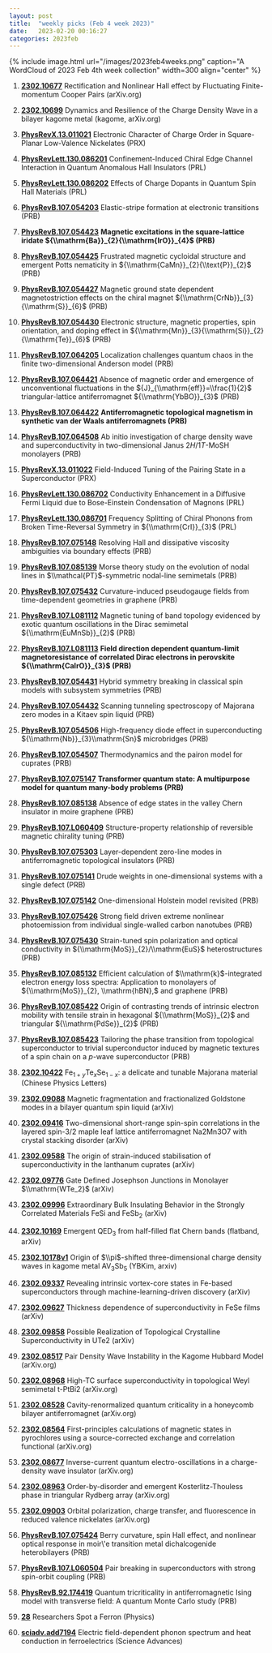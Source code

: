 ```yaml
---
layout: post
title:  "weekly picks (Feb 4 week 2023)"
date:   2023-02-20 00:16:27
categories: 2023feb
---
```



{% include image.html url="/images/2023feb4weeks.png" caption="A WordCloud of 2023 Feb 4th week collection" width=300 align="center" %}




1. **[2302.10677](http://arxiv.org/abs/2302.10677)** Rectification and Nonlinear Hall effect by Fluctuating Finite-momentum Cooper Pairs (arXiv.org)

1. **[2302.10699](http://arxiv.org/abs/2302.10699)** Dynamics and Resilience of the Charge Density Wave in a bilayer kagome metal (kagome, arXiv.org)

1. **[PhysRevX.13.011021](https://link.aps.org/doi/10.1103/PhysRevX.13.011021)** Electronic Character of Charge Order in Square-Planar Low-Valence Nickelates (PRX)

1. **[PhysRevLett.130.086201](https://link.aps.org/doi/10.1103/PhysRevLett.130.086201)** Confinement-Induced Chiral Edge Channel Interaction in Quantum Anomalous Hall Insulators (PRL)

1. **[PhysRevLett.130.086202](https://link.aps.org/doi/10.1103/PhysRevLett.130.086202)** Effects of Charge Dopants in Quantum Spin Hall Materials (PRL)

1. **[PhysRevB.107.054203](https://link.aps.org/doi/10.1103/PhysRevB.107.054203)** Elastic-stripe formation at electronic transitions (PRB)

1. **[PhysRevB.107.054423](https://link.aps.org/doi/10.1103/PhysRevB.107.054423)** **Magnetic excitations in the square-lattice iridate ${\\mathrm{Ba}}_{2}{\\mathrm{IrO}}_{4}$ (PRB)**

1. **[PhysRevB.107.054425](https://link.aps.org/doi/10.1103/PhysRevB.107.054425)** Frustrated magnetic cycloidal structure and emergent Potts nematicity in ${\\mathrm{CaMn}}_{2}{\\text{P}}_{2}$ (PRB)

1. **[PhysRevB.107.054427](https://link.aps.org/doi/10.1103/PhysRevB.107.054427)** Magnetic ground state dependent magnetostriction effects on the chiral magnet ${\\mathrm{CrNb}}_{3}{\\mathrm{S}}_{6}$ (PRB)

1. **[PhysRevB.107.054430](https://link.aps.org/doi/10.1103/PhysRevB.107.054430)** Electronic structure, magnetic properties, spin orientation, and doping effect in ${\\mathrm{Mn}}_{3}{\\mathrm{Si}}_{2}{\\mathrm{Te}}_{6}$ (PRB)

1. **[PhysRevB.107.064205](https://link.aps.org/doi/10.1103/PhysRevB.107.064205)** Localization challenges quantum chaos in the finite two-dimensional Anderson model (PRB)

1. **[PhysRevB.107.064421](https://link.aps.org/doi/10.1103/PhysRevB.107.064421)** Absence of magnetic order and emergence of unconventional fluctuations in the ${J}_{\\mathrm{eff}}=\\frac{1}{2}$ triangular-lattice antiferromagnet ${\\mathrm{YbBO}}_{3}$ (PRB)

1. **[PhysRevB.107.064422](https://link.aps.org/doi/10.1103/PhysRevB.107.064422)** **Antiferromagnetic topological magnetism in synthetic van der Waals antiferromagnets (PRB)**

1. **[PhysRevB.107.064508](https://link.aps.org/doi/10.1103/PhysRevB.107.064508)** Ab initio investigation of charge density wave and superconductivity in two-dimensional Janus $2H/1T$-MoSH monolayers (PRB)

1. **[PhysRevX.13.011022](https://link.aps.org/doi/10.1103/PhysRevX.13.011022)** Field-Induced Tuning of the Pairing State in a Superconductor (PRX)

1. **[PhysRevLett.130.086702](https://link.aps.org/doi/10.1103/PhysRevLett.130.086702)** Conductivity Enhancement in a Diffusive Fermi Liquid due to Bose-Einstein Condensation of Magnons (PRL)

1. **[PhysRevLett.130.086701](https://link.aps.org/doi/10.1103/PhysRevLett.130.086701)** Frequency Splitting of Chiral Phonons from Broken Time-Reversal Symmetry in ${\\mathrm{CrI}}_{3}$ (PRL)

1. **[PhysRevB.107.075148](https://link.aps.org/doi/10.1103/PhysRevB.107.075148)** Resolving Hall and dissipative viscosity ambiguities via boundary effects (PRB)

1. **[PhysRevB.107.085139](https://link.aps.org/doi/10.1103/PhysRevB.107.085139)** Morse theory study on the evolution of nodal lines in $\\mathcal{PT}$-symmetric nodal-line semimetals (PRB)

1. **[PhysRevB.107.075432](https://link.aps.org/doi/10.1103/PhysRevB.107.075432)** Curvature-induced pseudogauge fields from time-dependent geometries in graphene (PRB)

1. **[PhysRevB.107.L081112](https://link.aps.org/doi/10.1103/PhysRevB.107.L081112)** Magnetic tuning of band topology evidenced by exotic quantum oscillations in the Dirac semimetal ${\\mathrm{EuMnSb}}_{2}$ (PRB)

1. **[PhysRevB.107.L081113](https://link.aps.org/doi/10.1103/PhysRevB.107.L081113)** **Field direction dependent quantum-limit magnetoresistance of correlated Dirac electrons in perovskite ${\\mathrm{CaIrO}}_{3}$ (PRB)**

1. **[PhysRevB.107.054431](https://link.aps.org/doi/10.1103/PhysRevB.107.054431)** Hybrid symmetry breaking in classical spin models with subsystem symmetries (PRB)

1. **[PhysRevB.107.054432](https://link.aps.org/doi/10.1103/PhysRevB.107.054432)** Scanning tunneling spectroscopy of Majorana zero modes in a Kitaev spin liquid (PRB)

1. **[PhysRevB.107.054506](https://link.aps.org/doi/10.1103/PhysRevB.107.054506)** High-frequency diode effect in superconducting ${\\mathrm{Nb}}_{3}\\mathrm{Sn}$ microbridges (PRB)

1. **[PhysRevB.107.054507](https://link.aps.org/doi/10.1103/PhysRevB.107.054507)** Thermodynamics and the pairon model for cuprates (PRB)

1. **[PhysRevB.107.075147](https://link.aps.org/doi/10.1103/PhysRevB.107.075147)** **Transformer quantum state: A multipurpose model for quantum many-body problems (PRB)**

1. **[PhysRevB.107.085138](https://link.aps.org/doi/10.1103/PhysRevB.107.085138)** Absence of edge states in the valley Chern insulator in moire graphene (PRB)

1. **[PhysRevB.107.L060409](https://link.aps.org/doi/10.1103/PhysRevB.107.L060409)** Structure-property relationship of reversible magnetic chirality tuning (PRB)

1. **[PhysRevB.107.075303](https://link.aps.org/doi/10.1103/PhysRevB.107.075303)** Layer-dependent zero-line modes in antiferromagnetic topological insulators (PRB)

1. **[PhysRevB.107.075141](https://link.aps.org/doi/10.1103/PhysRevB.107.075141)** Drude weights in one-dimensional systems with a single defect (PRB)

1. **[PhysRevB.107.075142](https://link.aps.org/doi/10.1103/PhysRevB.107.075142)** One-dimensional Holstein model revisited (PRB)

1. **[PhysRevB.107.075426](https://link.aps.org/doi/10.1103/PhysRevB.107.075426)** Strong field driven extreme nonlinear photoemission from individual single-walled carbon nanotubes (PRB)

1. **[PhysRevB.107.075430](https://link.aps.org/doi/10.1103/PhysRevB.107.075430)** Strain-tuned spin polarization and optical conductivity in ${\\mathrm{MoS}}_{2}/\\mathrm{EuS}$ heterostructures (PRB)

1. **[PhysRevB.107.085132](https://link.aps.org/doi/10.1103/PhysRevB.107.085132)** Efficient calculation of $\\mathrm{k}$-integrated electron energy loss spectra: Application to monolayers of ${\\mathrm{MoS}}_{2}, \\mathrm{hBN},$ and graphene (PRB)

1. **[PhysRevB.107.085422](https://link.aps.org/doi/10.1103/PhysRevB.107.085422)** Origin of contrasting trends of intrinsic electron mobility with tensile strain in hexagonal ${\\mathrm{MoS}}_{2}$ and triangular ${\\mathrm{PdSe}}_{2}$ (PRB)

1. **[PhysRevB.107.085423](https://link.aps.org/doi/10.1103/PhysRevB.107.085423)** Tailoring the phase transition from topological superconductor to trivial superconductor induced by magnetic textures of a spin chain on a $p$-wave superconductor (PRB)

1. **[2302.10422](http://arxiv.org/abs/2302.10422)** Fe$_{1+y}$Te$_{x}$Se$_{1-x}$: a delicate and tunable Majorana material (Chinese Physics Letters)




1. **[2302.09088](http://arxiv.org/abs/2302.09088)** Magnetic fragmentation and fractionalized Goldstone modes in a bilayer quantum spin liquid (arXiv)

1. **[2302.09416](http://arxiv.org/abs/2302.09416)** Two-dimensional short-range spin-spin correlations in the layered spin-3/2 maple leaf lattice antiferromagnet Na2Mn3O7 with crystal stacking disorder (arXiv)

1. **[2302.09588](http://arxiv.org/abs/2302.09588)** The origin of strain-induced stabilisation of superconductivity in the lanthanum cuprates (arXiv)

1. **[2302.09776](http://arxiv.org/abs/2302.09776)** Gate Defined Josephson Junctions in Monolayer $\\mathrm{WTe_2}$ (arXiv)

1. **[2302.09996](http://arxiv.org/abs/2302.09996)** Extraordinary Bulk Insulating Behavior in the Strongly Correlated Materials FeSi and FeSb$_2$ (arXiv)

1. **[2302.10169](http://arxiv.org/abs/2302.10169)** Emergent QED$_3$ from half-filled flat Chern bands (flatband, arXiv)

1. **[2302.10178v1](https://arxiv.org/abs/2302.10178v1)** Origin of $\\pi$-shifted three-dimensional charge density waves in kagome metal AV$_3$Sb$_5$ (YBKim, arxiv)

1. **[2302.09337](http://arxiv.org/abs/2302.09337)** Revealing intrinsic vortex-core states in Fe-based superconductors through machine-learning-driven discovery (arXiv)

1. **[2302.09627](http://arxiv.org/abs/2302.09627)** Thickness dependence of superconductivity in FeSe films (arXiv)

1. **[2302.09858](http://arxiv.org/abs/2302.09858)** Possible Realization of Topological Crystalline Superconductivity in UTe2 (arXiv)





1. **[2302.08517](http://arxiv.org/abs/2302.08517)** Pair Density Wave Instability in the Kagome Hubbard Model (arXiv.org)

1. **[2302.08968](http://arxiv.org/abs/2302.08968)** High-TC surface superconductivity in topological Weyl semimetal t-PtBi2 (arXiv.org)

1. **[2302.08528](http://arxiv.org/abs/2302.08528)** Cavity-renormalized quantum criticality in a honeycomb bilayer antiferromagnet (arXiv.org)

1. **[2302.08564](http://arxiv.org/abs/2302.08564)** First-principles calculations of magnetic states in pyrochlores using a source-corrected exchange and correlation functional (arXiv.org)

1. **[2302.08677](http://arxiv.org/abs/2302.08677)** Inverse-current quantum electro-oscillations in a charge-density wave insulator (arXiv.org)

1. **[2302.08963](http://arxiv.org/abs/2302.08963)** Order-by-disorder and emergent Kosterlitz-Thouless phase in triangular Rydberg array (arXiv.org)

1. **[2302.09003](http://arxiv.org/abs/2302.09003)** Orbital polarization, charge transfer, and fluorescence in reduced valence nickelates (arXiv.org)

1. **[PhysRevB.107.075424](https://link.aps.org/doi/10.1103/PhysRevB.107.075424)** Berry curvature, spin Hall effect, and nonlinear optical response in moir\\'e transition metal dichalcogenide heterobilayers (PRB)

1. **[PhysRevB.107.L060504](https://link.aps.org/doi/10.1103/PhysRevB.107.L060504)** Pair breaking in superconductors with strong spin-orbit coupling (PRB)

1. **[PhysRevB.92.174419](https://link.aps.org/doi/10.1103/PhysRevB.92.174419)** Quantum tricriticality in antiferromagnetic Ising model with transverse field: A quantum Monte Carlo study (PRB)

1. **[28](https://physics.aps.org/articles/v16/28)** Researchers Spot a Ferron (Physics)

1. **[sciadv.add7194](https://www.science.org/doi/10.1126/sciadv.add7194)** Electric field-dependent phonon spectrum and heat conduction in ferroelectrics (Science Advances)
